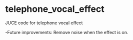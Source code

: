 # telephone_vocal_effect
JUCE code for telephone vocal effect

-Future improvements: Remove noise when the effect is on.
